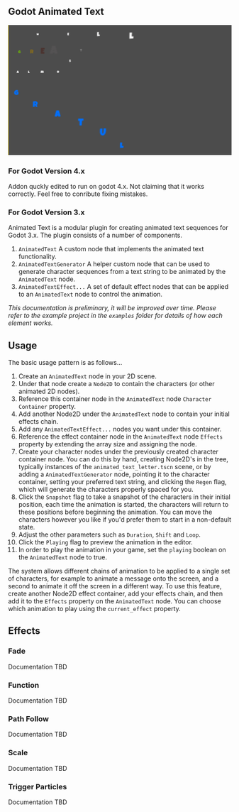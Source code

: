 ## Godot Animated Text

![show](animated_text.gif)

### For Godot Version 4.x

Addon quckly edited to run on godot 4.x.
Not claiming that it works correctly. Feel free to conribute fixing mistakes.

### For Godot Version 3.x

Animated Text is a modular plugin for creating animated text
sequences for Godot 3.x. The plugin consists of a number of 
components.

1. ```AnimatedText``` A custom node that implements the animated
text functionality.
2. ```AnimatedTextGenerator``` A helper custom node that can be
used to generate character sequences from a text string to be
animated by the ```AnimatedText``` node.
3. ```AnimatedTextEffect...``` A set of default effect nodes that
can be applied to an ```AnimatedText``` node to control the
animation.

_This documentation is preliminary, it will be improved over time._
_Please refer to the example project in the `examples` folder for details of how each element works._

## Usage

The basic usage pattern is as follows...

1. Create an ```AnimatedText``` node in your 2D scene.
2. Under that node create a ```Node2D``` to contain the characters (or other animated 2D nodes).
3. Reference this container node in the ```AnimatedText``` node `Character Container` property.
4. Add another Node2D under the ```AnimatedText``` node to contain your initial effects chain.
5. Add any ```AnimatedTextEffect...``` nodes you want under this container.
6. Reference the effect container node in the ```AnimatedText``` node `Effects` property by
extending the array size and assigning the node.
7. Create your character nodes under the previously created character container node. You can
do this by hand, creating Node2D's in the tree, typically instances of the `animated_text_letter.tscn`
scene, or by adding a ```AnimatedTextGenerator``` node, pointing it to the character container,
setting your preferred text string, and clicking the `Regen` flag, which will generate the characters
properly spaced for you.
8. Click the `Snapshot` flag to take a snapshot of the characters in their initial position, each time
the animation is started, the characters will return to these positions before beginning the animation.
You can move the characters however you like if you'd prefer them to start in a non-default state.
9. Adjust the other parameters such as `Duration`, `Shift` and `Loop`.
10. Click the `Playing` flag to preview the animation in the editor.
11. In order to play the animation in your game, set the `playing` boolean on the ```AnimatedText```
node to true.

The system allows different chains of animation to be applied to a single set of characters, for example
to animate a message onto the screen, and a second to animate it off the screen in a different way. To
use this feature, create another Node2D effect container, add your effects chain, and then add it to the
`Effects` property on the ```AnimatedText``` node. You can choose which animation to play using the
`current_effect` property.

## Effects

### Fade
Documentation TBD

### Function
Documentation TBD

### Path Follow
Documentation TBD

### Scale
Documentation TBD

### Trigger Particles
Documentation TBD
